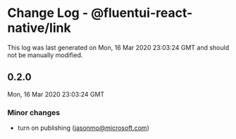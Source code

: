 # Change Log - @fluentui-react-native/link

This log was last generated on Mon, 16 Mar 2020 23:03:24 GMT and should not be manually modified.

## 0.2.0
Mon, 16 Mar 2020 23:03:24 GMT

### Minor changes

- turn on publishing (jasonmo@microsoft.com)